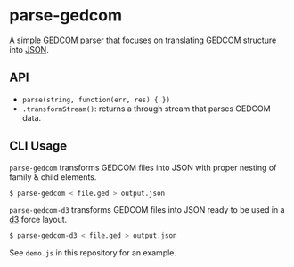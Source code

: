 # parse-gedcom

A simple [GEDCOM](http://en.wikipedia.org/wiki/GEDCOM) parser that
focuses on translating GEDCOM structure into [JSON](http://www.json.org/).

## API

* `parse(string, function(err, res) { })`
* `.transformStream()`: returns a through stream that
  parses GEDCOM data.

## CLI Usage

`parse-gedcom` transforms GEDCOM files into JSON with proper nesting of
family & child elements.

```sh
$ parse-gedcom < file.ged > output.json
```

`parse-gedcom-d3` transforms GEDCOM files into JSON ready to be used in
a [d3](http://d3js.org/) force layout.

```sh
$ parse-gedcom-d3 < file.ged > output.json
```

See `demo.js` in this repository for an example.
